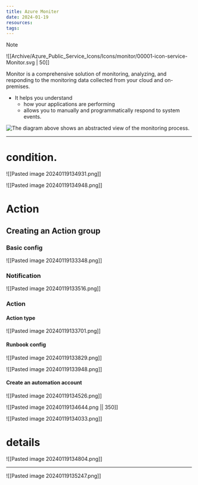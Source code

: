 ```yaml
---
title: Azure Moniter
date: 2024-01-19
resources: 
tags:
---
```

> [!note] 
> ![[Archive/Azure_Public_Service_Icons/Icons/monitor/00001-icon-service-Monitor.svg | 50]]
> 
> Monitor is a comprehensive solution of monitoring, analyzing, and responding to the monitoring data collected from your cloud and on-premises.

- It helps you understand
	- how your applications are performing
	- allows you to manually and programmatically respond to system events.

![The diagram above shows an abstracted view of the monitoring process.](https://learn.microsoft.com/en-us/azure/azure-monitor/media/overview/azure-monitor-high-level-abstraction-opt.svg#lightbox)

---
# condition.

![[Pasted image 20240119134931.png]]

![[Pasted image 20240119134948.png]]

# Action
## Creating an Action group

### Basic config
![[Pasted image 20240119133348.png]]

### Notification
![[Pasted image 20240119133516.png]]

### Action

#### Action type
![[Pasted image 20240119133701.png]]

#### Runbook config
![[Pasted image 20240119133829.png]]

![[Pasted image 20240119133948.png]]

#### Create an automation account
![[Pasted image 20240119134526.png]]

![[Pasted image 20240119134644.png || 350]]

![[Pasted image 20240119134033.png]]

# details
![[Pasted image 20240119134804.png]]

---
![[Pasted image 20240119135247.png]]